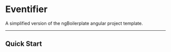 # Eventifier

A simplified version of the ngBoilerplate angular project template.

***

## Quick Start
